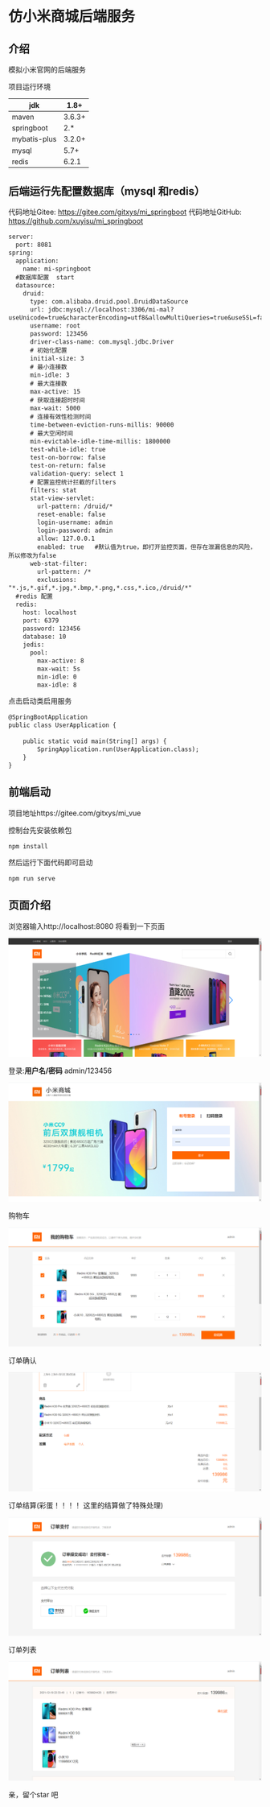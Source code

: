 # 仿小米商城后端服务
## 介绍

模拟小米官网的后端服务

项目运行环境

| jdk          | 1.8+   |
| ------------ | ------ |
| maven        | 3.6.3+ |
| springboot   | 2.*    |
| mybatis-plus | 3.2.0+ |
| mysql        | 5.7+   |
| redis        | 6.2.1  |



## 后端运行先配置数据库（mysql 和redis）

代码地址Gitee: https://gitee.com/gitxys/mi_springboot
代码地址GitHub: https://github.com/xuyisu/mi_springboot

```
server:
  port: 8081
spring:
  application:
    name: mi-springboot
  #数据库配置  start
  datasource:
    druid:
      type: com.alibaba.druid.pool.DruidDataSource
      url: jdbc:mysql://localhost:3306/mi-mal?useUnicode=true&characterEncoding=utf8&allowMultiQueries=true&useSSL=false
      username: root
      password: 123456
      driver-class-name: com.mysql.jdbc.Driver
      # 初始化配置
      initial-size: 3
      # 最小连接数
      min-idle: 3
      # 最大连接数
      max-active: 15
      # 获取连接超时时间
      max-wait: 5000
      # 连接有效性检测时间
      time-between-eviction-runs-millis: 90000
      # 最大空闲时间
      min-evictable-idle-time-millis: 1800000
      test-while-idle: true
      test-on-borrow: false
      test-on-return: false
      validation-query: select 1
      # 配置监控统计拦截的filters
      filters: stat
      stat-view-servlet:
        url-pattern: /druid/*
        reset-enable: false
        login-username: admin
        login-password: admin
        allow: 127.0.0.1
        enabled: true   #默认值为true，即打开监控页面，但存在泄漏信息的风险，所以修改为false
      web-stat-filter:
        url-pattern: /*
        exclusions: "*.js,*.gif,*.jpg,*.bmp,*.png,*.css,*.ico,/druid/*"
  #redis 配置
  redis:
    host: localhost
    port: 6379
    password: 123456
    database: 10
    jedis:
      pool:
        max-active: 8
        max-wait: 5s
        min-idle: 0
        max-idle: 8
```



点击启动类启用服务

```
@SpringBootApplication
public class UserApplication {

    public static void main(String[] args) {
        SpringApplication.run(UserApplication.class);
    }
}
```

## 前端启动

项目地址https://gitee.com/gitxys/mi_vue

控制台先安装依赖包

```
npm install 
```

然后运行下面代码即可启动

```
npm run serve
```

## 页面介绍

浏览器输入http://localhost:8080 将看到一下页面

![](images/index.png)

登录:**用户名/密码**  admin/123456

![image-20211219223115929](images/login.png)

购物车

![image-20211219223220837](images/cart.png)

订单确认

![image-20211219223323684](images/order-confirm.png)

订单结算(彩蛋！！！！   这里的结算做了特殊处理)

![image-20211219223406482](images/pay.png)

订单列表

![image-20211219223507791](images/order.png)





亲，留个star 吧
